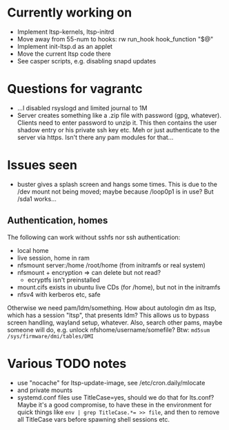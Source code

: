 # Currently working on
* Implement ltsp-kernels, ltsp-initrd
* Move away from 55-num to hooks:
  rw run_hook hook_function "$@"
* Implement init-ltsp.d as an applet
* Move the current ltsp code there
* See casper scripts, e.g. disabling snapd updates


# Questions for vagrantc
* ...I disabled rsyslogd and limited journal to 1M
* Server creates something like a .zip file with password (gpg, whatever).
  Clients need to enter password to unzip it.
  This then contains the user shadow entry or his private ssh key etc.
  Meh or just authenticate to the server via https.
  Isn't there any pam modules for that...

# Issues seen
* buster gives a splash screen and hangs some times.
  This is due to the /dev mount not being moved;
  maybe because /loop0p1 is in use? But /sda1 works...

## Authentication, homes
The following can work without sshfs nor ssh authentication:
* local home
* live session, home in ram
* nfsmount server:/home /root/home (from initramfs or real system)
* nfsmount + encryption => can delete but not read?
  - ecryptfs isn't preinstalled
* mount.cifs exists in ubuntu live CDs (for /home), but not in the initramfs
* nfsv4 with kerberos etc, safe

Otherwise we need pam/ldm/something.
How about autologin dm as ltsp, which has a session "ltsp", that presents ldm?
This allows us to bypass screen handling, wayland setup, whatever.
Also, search other pams, maybe someone will do, e.g. unlock nfshome/username/somefile?
Btw: `md5sum /sys/firmware/dmi/tables/DMI`


# Various TODO notes
* use "nocache" for ltsp-update-image, see /etc/cron.daily/mlocate
* and private mounts
* systemd.conf files use TitleCase=yes, should we do that for lts.conf?
  Maybe it's a good compromise, to have these in the environment for quick
  things like `env | grep TitleCase.*= >> file`, and then to remove all
  TitleCase vars before spawning shell sessions etc.

